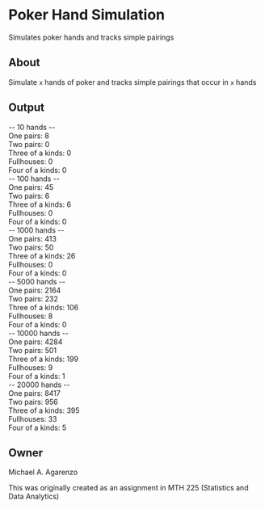 # Poker Hand Simulation

Simulates poker hands and tracks simple pairings

## About

Simulate `x` hands of poker and tracks simple pairings that occur in `x` hands

## Output

-- 10 hands --<br>One pairs:  8<br>Two pairs:  0<br>Three of a kinds:  0<br>Fullhouses:  0<br>Four of a kinds:  0<br>-- 100 hands --<br>One pairs:  45<br>Two pairs:  6<br>Three of a kinds:  6<br>Fullhouses:  0<br>Four of a kinds:  0<br>-- 1000 hands --<br>One pairs:  413<br>Two pairs:  50<br>Three of a kinds:  26<br>Fullhouses:  0<br>Four of a kinds:  0<br>-- 5000 hands --<br>One pairs:  2164<br>Two pairs:  232<br>Three of a kinds:  106<br>Fullhouses:  8<br>Four of a kinds:  0<br>-- 10000 hands --<br>One pairs:  4284<br>Two pairs:  501<br>Three of a kinds:  199<br>Fullhouses:  9<br>Four of a kinds:  1<br>-- 20000 hands --<br>One pairs:  8417<br>Two pairs:  956<br>Three of a kinds:  395<br>Fullhouses:  33<br>Four of a kinds:  5

## Owner

Michael A. Agarenzo

This was originally created as an assignment in MTH 225 (Statistics and Data Analytics)
